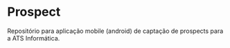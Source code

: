 Prospect
========

Repositório para aplicação mobile (android) de captação de prospects para a ATS Informática.
